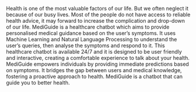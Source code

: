 Health is one of the most valuable factors of our life. But we often neglect it because of our busy lives. Most of the people do not have access to reliable health advice, it may forward to increase the complication and drop-down of our life. MediGuide is a healthcare chatbot which aims to provide personalised medical guidance based on the user’s symptoms. It uses Machine Learning and Natural Language Processing to understand the user’s queries, then analyse the symptoms and respond to it. This healthcare chatbot is available 24/7 and it is designed to be user friendly and interactive, creating a comfortable experience to talk about your health. MediGuide empowers individuals by providing immediate predictions based on symptoms. It bridges the gap between users and medical knowledge, fostering a proactive approach to health. MediGuide is a chatbot that can guide you to better health.

